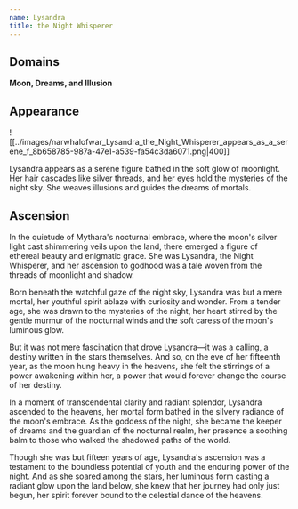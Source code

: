 ```yaml
---
name: Lysandra
title: the Night Whisperer
---
```


## Domains
**Moon, Dreams, and Illusion**

## Appearance 

![[../images/narwhalofwar_Lysandra_the_Night_Whisperer_appears_as_a_serene_f_8b658785-987a-47e1-a539-fa54c3da6071.png|400]]

Lysandra appears as a serene figure bathed in the soft glow of moonlight. Her hair cascades like silver threads, and her eyes hold the mysteries of the night sky. She weaves illusions and guides the dreams of mortals.

## Ascension
  
In the quietude of Mythara's nocturnal embrace, where the moon's silver light cast shimmering veils upon the land, there emerged a figure of ethereal beauty and enigmatic grace. She was Lysandra, the Night Whisperer, and her ascension to godhood was a tale woven from the threads of moonlight and shadow.

Born beneath the watchful gaze of the night sky, Lysandra was but a mere mortal, her youthful spirit ablaze with curiosity and wonder. From a tender age, she was drawn to the mysteries of the night, her heart stirred by the gentle murmur of the nocturnal winds and the soft caress of the moon's luminous glow.

But it was not mere fascination that drove Lysandra—it was a calling, a destiny written in the stars themselves. And so, on the eve of her fifteenth year, as the moon hung heavy in the heavens, she felt the stirrings of a power awakening within her, a power that would forever change the course of her destiny.

In a moment of transcendental clarity and radiant splendor, Lysandra ascended to the heavens, her mortal form bathed in the silvery radiance of the moon's embrace. As the goddess of the night, she became the keeper of dreams and the guardian of the nocturnal realm, her presence a soothing balm to those who walked the shadowed paths of the world.

Though she was but fifteen years of age, Lysandra's ascension was a testament to the boundless potential of youth and the enduring power of the night. And as she soared among the stars, her luminous form casting a radiant glow upon the land below, she knew that her journey had only just begun, her spirit forever bound to the celestial dance of the heavens.